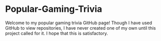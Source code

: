 # Popular-Gaming-Trivia
Welcome to my popular gaming trivia GitHub page! Though I have used GitHub to view repositories, I have never created one of my own until this project called for it. I hope that this is satisfactory.
